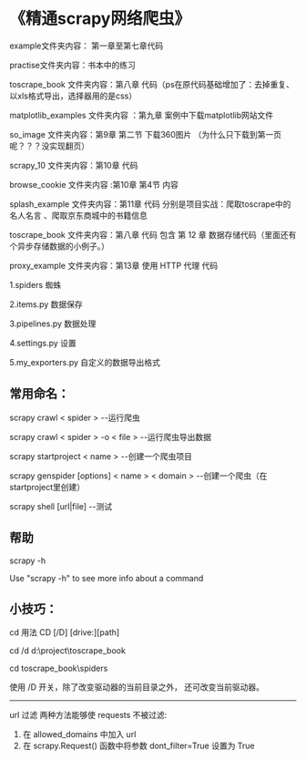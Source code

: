# 《精通scrapy网络爬虫》 
  example文件夹内容： 第一章至第七章代码 
  
  practise文件夹内容：书本中的练习

  toscrape_book 文件夹内容：第八章 代码（ps在原代码基础增加了：去掉重复、以xls格式导出，选择器用的是css）

  matplotlib_examples 文件夹内容 ：第九章 案例中下载matplotlib网站文件

  so_image 文件夹内容：第9章 第二节 下载360图片 （为什么只下载到第一页呢？？？没实现翻页）

  scrapy_10 文件夹内容：第10章 代码
  
  browse_cookie 文件夹内容 :第10章 第4节 内容
  
  splash_example 文件夹内容：第11章 代码 分别是项目实战：爬取toscrape中的名人名言 、爬取京东商城中的书籍信息
  
  toscrape_book  文件夹内容：第八章 代码 包含 第 12 章 数据存储代码（里面还有个异步存储数据的小例子。）
  
  proxy_example  文件夹内容：第13章 使用 HTTP 代理  代码 
  
  

1.spiders 蜘蛛

2.items.py 数据保存

3.pipelines.py 数据处理

4.settings.py 设置

5.my_exporters.py 自定义的数据导出格式


## 常用命名：

scrapy crawl < spider > --运行爬虫
  
scrapy crawl < spider > -o < file > --运行爬虫导出数据

scrapy startproject < name > --创建一个爬虫项目
  
scrapy genspider [options] < name >  < domain > --创建一个爬虫（在startproject里创建）

scrapy shell [url|file] --测试

## 帮助

scrapy -h

Use "scrapy <command> -h" to see more info about a command


## 小技巧：

cd 用法 CD [/D] [drive:][path]

cd /d d:\project\toscrape_book

cd toscrape_book\spiders

使用 /D 开关，除了改变驱动器的当前目录之外， 还可改变当前驱动器。

-----------------------
url 过滤
两种方法能够使 requests 不被过滤: 
1. 在 allowed_domains 中加入 url 
2. 在 scrapy.Request() 函数中将参数 dont_filter=True 设置为 True
